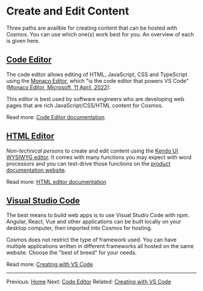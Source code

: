 # Create and Edit Content

Three paths are availble for creating content that can be hosted with Cosmos.  You can use which one(s) work best for you. An overview of each is given here.

## [Code Editor](https://github.com/CosmosSoftware/Cosmos.Cms/blob/main/Documentation/Content/Editors/CodeEditor.md)

The code editor allows editing of HTML, JavaScript, CSS and TypeScript using the [Monaco Editor](https://microsoft.github.io/monaco-editor/), which "is the code editor that powers VS Code" ([Monaco Editor, Microsoft, 11 April, 2022](https://microsoft.github.io/monaco-editor/)).

This editor is best used by software engineers who are developing web pages that are rich JavaScript/CSS/HTML content for Cosmos.

Read more: [Code Editor documentation](https://github.com/CosmosSoftware/Cosmos.Cms/blob/main/Documentation/Content/Editors/CodeEditor.md)

## [HTML Editor](https://github.com/CosmosSoftware/Cosmos.Cms/blob/main/Documentation/Content/Editors/WYSIWYG(HTMLEditor).md)

*Non-technical persons* to create and edit content using the [Kendo UI WYSIWYG editor](https://demos.telerik.com/kendo-ui/editor/index).  It comes with many functions you may expect with word processors and you can test-drive those functions on the [product documentation website](https://demos.telerik.com/kendo-ui/editor/all-tools).

Read more: [HTML editor documentation](https://github.com/CosmosSoftware/Cosmos.Cms/blob/main/Documentation/Content/Editors/WYSIWYG(HTMLEditor).md)

## [Visual Studio Code](https://github.com/CosmosSoftware/Cosmos.Cms/blob/main/Documentation/Content/Editors/Creating-with-VS-Code.md)

The best means to build web apps is to use Visual Studio Code with npm.  Angular, React, Vue and other applications can be built locally on your desktop computer, then imported into Cosmos for hosting.

Cosmos does not restrict the type of framework used. You can have multiple applications written in different frameworks all hosted on the same website. Choose the "best of breed" for your needs.

Read more: [Creating with VS Code](https://github.com/CosmosSoftware/Cosmos.Cms/blob/main/Documentation/Content/Editors/Creating-with-VS-Code.md)
___
Previous: [Home](https://github.com/CosmosSoftware/Cosmos.Cms#cosmos) Next: [Code Editor](https://github.com/CosmosSoftware/Cosmos.Cms/blob/main/Documentation/Content/Editors/CodeEditor.md) Related: [Creating with VS Code](https://github.com/CosmosSoftware/Cosmos.Cms/blob/main/Documentation/Content/Editors/Creating-with-VS-Code.md)
